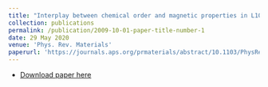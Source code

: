 ```yaml
---
title: "Interplay between chemical order and magnetic properties in L10 FeNi (tetrataenite): A first-principles study"
collection: publications
permalink: /publication/2009-10-01-paper-title-number-1
date: 29 May 2020
venue: 'Phys. Rev. Materials'
paperurl: 'https://journals.aps.org/prmaterials/abstract/10.1103/PhysRevMaterials.4.054418'
---
```

* [Download paper here](https://arxiv.org/pdf/2003.04181.pdf)
